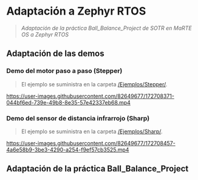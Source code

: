 # Adaptación a Zephyr RTOS

> _Adaptación de la práctica Ball_Balance_Project de SOTR en MaRTE OS a Zephyr RTOS_

## Adaptación de las demos

### Demo del motor paso a paso (Stepper)

> El ejemplo se suministra en la carpeta [/Ejemplos/Stepper/](Ejemplos/Stepper/).



https://user-images.githubusercontent.com/82649677/172708371-044bf6ed-739e-49b8-8e35-57e42337eb68.mp4



### Demo del sensor de distancia infrarrojo (Sharp)

> El ejemplo se suministra en la carpeta [/Ejemplos/Sharp/](Ejemplos/Sharp/).



https://user-images.githubusercontent.com/82649677/172708457-4a6e58b9-3be3-4290-a254-f9ef57cb3525.mp4



## Adaptación de la práctica Ball_Balance_Project
